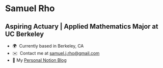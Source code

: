 Samuel Rho
==================================================================================================================================

Aspiring Actuary | Applied Mathematics Major at UC Berkeley
----------------------------------------

* 🌍  Currently based in Berkeley, CA
* ✉️  Contact me at [samuel.j.rho@gmail.com](mailto:samuel.j.rho@gmail.com)
* 📝  My <a href="https://sam-rho.notion.site/sam-rho/Samuel-Rho-a316badc07e746fdaf84ff06781d4dd6">Personal Notion Blog</a>
